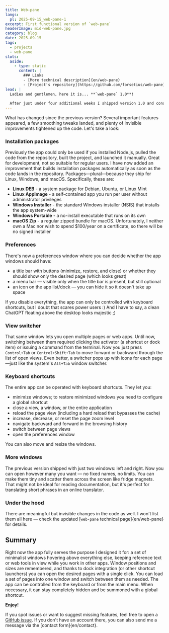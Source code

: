 ```yaml
---
title: Web-pane
langs:
  pl: 2025-09-15_web-pane-1
excerpt: First functional version of `web-pane`
headerImage: mid-web-pane.jpg
category: blog
date: 2025-09-15
tags:
  - projects
  - web-pane
slots:
  aside:
    - type: static
      content: |
        ### Links
        - [More technical description]{en/web-pane}
        - [Project's repository](https://github.com/forsetius/web-pane)
lead: |
  Ladies and gentlemen, here it is... **`web-pane` 1.0**!
  
  After just under four additional weeks I shipped version 1.0 and consider the app ready. At least on Linux.
---
```

What has changed since the previous version? Several important features appeared, a few smoothing tweaks landed, and plenty of invisible improvements tightened up the code. Let's take a look:

### Installation packages

Previously the app could only be used if you installed Node.js, pulled the code from the repository, built the project, and launched it manually. Great for development, not so suitable for regular users. I have now added an improvement that builds installation packages automatically as soon as the code lands in the repository. Packages—plural—because they ship for Linux, Windows, and macOS. Specifically, these are:
- **Linux DEB** - a system package for Debian, Ubuntu, or Linux Mint
- **Linux AppImage** - a self-contained app you run per user without administrator privileges
- **Windows Installer** - the standard Windows installer (NSIS) that installs the app system-wide
- **Windows Portable** - a no-install executable that runs on its own
- **macOS Zip** - a regular zipped bundle for macOS. Unfortunately, I neither own a Mac nor wish to spend $100/year on a certificate, so there will be no signed installer

### Preferences

There's now a preferences window where you can decide whether the app windows should have:
- a title bar with buttons (minimize, restore, and close) or whether they should show only the desired page (which looks great)
- a menu bar — visible only when the title bar is present, but still optional
- an icon on the app list/dock — you can hide it so it doesn't take up space

If you disable everything, the app can only be controlled with keyboard shortcuts, but I doubt that scares power users :) And I have to say, a clean ChatGPT floating above the desktop looks majestic ;)

### View switcher

That same window lets you open multiple pages or web apps. Until now, switching between them required clicking the activator (a shortcut or dock item) or issuing a command from the terminal. Now you just press `Control+Tab` or `Control+Shift+Tab` to move forward or backward through the list of open views. Even better, a switcher pops up with icons for each page—just like the system's `Alt+Tab` window switcher.

### Keyboard shortcuts

The entire app can be operated with keyboard shortcuts. They let you:
- minimize windows; to restore minimized windows you need to configure a global shortcut
- close a view, a window, or the entire application
- reload the page view (including a hard reload that bypasses the cache)
- increase, decrease, or reset the page zoom level
- navigate backward and forward in the browsing history
- switch between page views
- open the preferences window

You can also move and resize the windows.

### More windows

The previous version shipped with just two windows: left and right. Now you can open however many you want — no fixed names, no limits. You can make them tiny and scatter them across the screen like fridge magnets. That might not be ideal for reading documentation, but it's perfect for translating short phrases in an online translator.

### Under the hood

There are meaningful but invisible changes in the code as well. I won't list them all here — check the updated [`web-pane` technical page]{en/web-pane} for details.

## Summary

Right now the app fully serves the purpose I designed it for: a set of minimalist windows hovering above everything else, keeping reference text or web tools in view while you work in other apps. Window positions and sizes are remembered, and thanks to dock integration (or other shortcut launchers) you can open the desired pages with a single click. You can load a set of pages into one window and switch between them as needed. The app can be controlled from the keyboard or from the main menu. When necessary, it can stay completely hidden and be summoned with a global shortcut.

**Enjoy!**

If you spot issues or want to suggest missing features, feel free to open a [GitHub issue](https://github.com/forsetius/web-pane/issues/new/choose). If you don't have an account there, you can also send me a message via the [contact form]{en/contact}.
